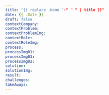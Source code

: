 ```yaml
---
title: "{{ replace .Name "-" " " | title }}"
date: {{ .Date }}
draft: false
contextCompany:
contextProblem:
contextProblemImg: 
contextRole: 
contextRoleImg:
process:
processImg01:
processImg03:
processImg02:
solution:
solutionImg: 
result:
challenges:
takeAways: 
---
```


